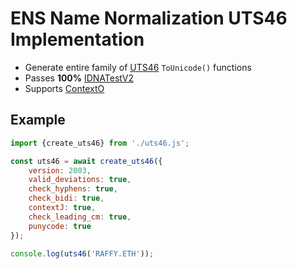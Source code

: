 # ENS Name Normalization UTS46 Implementation

* Generate entire family of [UTS46](https://unicode.org/reports/tr46/) `ToUnicode()` functions
* Passes **100%** [IDNATestV2](https://adraffy.github.io/ens-normalize.js/test/report-idna.html)
* Supports [ContextO](https://datatracker.ietf.org/doc/html/rfc5892#appendix-A)

## Example

```Javascript
import {create_uts46} from './uts46.js';

const uts46 = await create_uts46({
    version: 2003, 
    valid_deviations: true,
    check_hyphens: true,
    check_bidi: true,
    contextJ: true,
    check_leading_cm: true,
    punycode: true
});

console.log(uts46('RAFFY.ETH'));
```